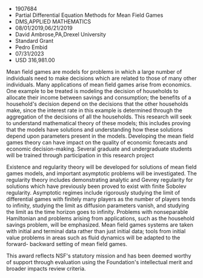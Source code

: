 
* 1907684
* Partial Differential Equation Methods for Mean Field Games
* DMS,APPLIED MATHEMATICS
* 08/01/2019,06/21/2019
* David Ambrose,PA,Drexel University
* Standard Grant
* Pedro Embid
* 07/31/2023
* USD 316,981.00

Mean field games are models for problems in which a large number of individuals
need to make decisions which are related to those of many other individuals.
Many applications of mean field games arise from economics. One example to be
treated is modeling the decision of households to allocate their income between
savings and consumption; the benefits of a household's decision depend on the
decisions that the other households make, since the interest rate in this
example is determined through the aggregation of the decisions of all the
households. This research will seek to understand mathematical theory of these
models; this includes proving that the models have solutions and understanding
how these solutions depend upon parameters present in the models. Developing the
mean field games theory can have impact on the quality of economic forecasts and
economic decision-making. Several graduate and undergraduate students will be
trained through participation in this research project

Existence and regularity theory will be developed for solutions of mean field
games models, and important asymptotic problems will be investigated. The
regularity theory includes demonstrating analytic and Gevrey regularity for
solutions which have previously been proved to exist with finite Sobolev
regularity. Asymptotic regimes include rigorously studying the limit of
differential games with finitely many players as the number of players tends to
infinity, studying the limit as diffusion parameters vanish, and studying the
limit as the time horizon goes to infinity. Problems with nonseparable
Hamiltonian and problems arising from applications, such as the household
savings problem, will be emphasized. Mean field games systems are taken with
initial and terminal data rather than just initial data; tools from initial
value problems in areas such as fluid dynamics will be adapted to the forward-
backward setting of mean field games.

This award reflects NSF's statutory mission and has been deemed worthy of
support through evaluation using the Foundation's intellectual merit and broader
impacts review criteria.
